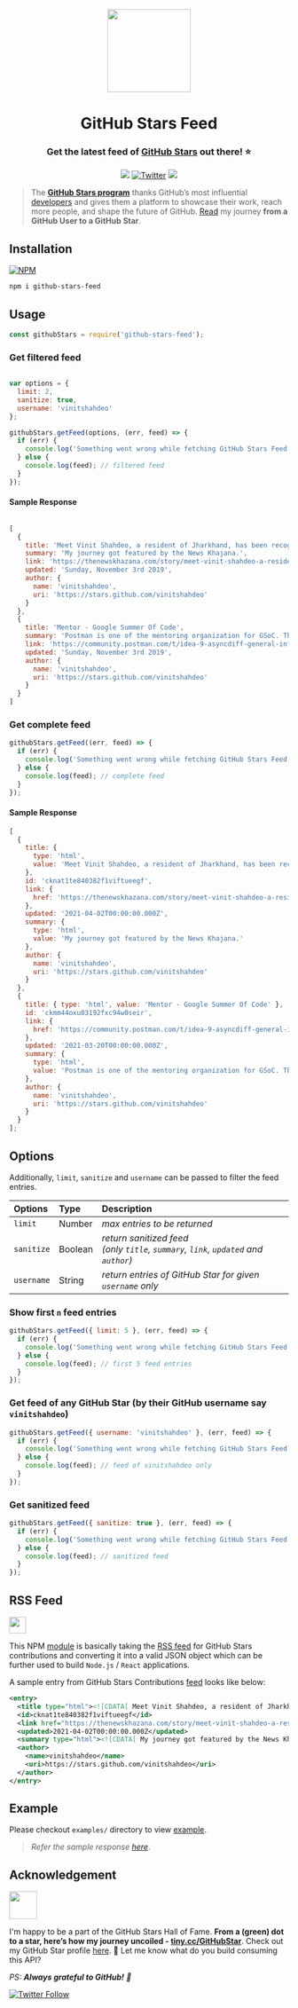 <div align="center" >
   <a href="https://stars.github.com/"><img src="https://raw.githubusercontent.com/vinitshahdeo/github-stars-feed/feature/gh-star-log/assets/GitHubStarsLogo.gif" width="150px" height="150px" /></a>
   <h1>GitHub Stars Feed</h1>
   <h3>Get the latest feed of <a href="https://stars.github.com/profiles/">GitHub Stars</a> out there! ⭐</h3>
   <a href="https://www.npmjs.com/package/github-stars-feed"><img src="https://img.shields.io/npm/v/github-stars-feed?logo=npm" /></a>
   <a href="https://twitter.com/intent/tweet?url=https%3A%2F%2Fgithub.com%2Fvinitshahdeo%2Fgithub-stars-feed%2F&via=Vinit_Shahdeo&text=Keep%20an%20eye%20on%20GitHub%20Stars%20Contributions%20using%20this%20NPM%20module&hashtags=GitHubStarsAPI%2CGitHub%2COpenSource%2CRSSFeed%2CJavaScript"><img alt="Twitter" src="https://img.shields.io/twitter/url?logo=twitter&url=https%3A%2F%2Fgithub.com%2Fvinitshahdeo%2Fgithub-stars-feed"></a>
   <a href="https://github.com/vinitshahdeo/github-stars-feed/blob/main/LICENSE"><img src="https://img.shields.io/github/license/vinitshahdeo/github-stars-feed?logo=github" /></a>
</div>


> The **[GitHub Stars program](https://stars.github.com/)** thanks GitHub’s most influential [developers](https://stars.github.com/profiles/) and gives them a platform to showcase their work, reach more people, and shape the future of GitHub. [Read](https://dev.to/vinitshahdeo/milepost-from-a-github-user-to-a-github-star-2o36) my journey **from a GitHub User to a GitHub Star**.

## Installation

[![NPM](https://nodei.co/npm/github-stars-feed.png?compact=true)](https://www.npmjs.com/package/github-stars-feed)

```bash
npm i github-stars-feed
```

## Usage

```js
const githubStars = require('github-stars-feed');
```

### Get filtered feed

```js

var options = {
  limit: 2,
  sanitize: true,
  username: 'vinitshahdeo'
};

githubStars.getFeed(options, (err, feed) => {
  if (err) {
    console.log('Something went wrong while fetching GitHub Stars Feed');
  } else {
    console.log(feed); // filtered feed
  }
});

```

#### Sample Response

```js

[
  {
    title: 'Meet Vinit Shahdeo, a resident of Jharkhand, has been recognized as a GitHub Star',
    summary: 'My journey got featured by the News Khajana.',
    link: 'https://thenewskhazana.com/story/meet-vinit-shahdeo-a-resident-of-jharkhand-has-been-recognized-as-a-github-star-22451/',
    updated: 'Sunday, November 3rd 2019',
    author: {
      name: 'vinitshahdeo',
      uri: 'https://stars.github.com/vinitshahdeo'
    }
  },
  {
    title: 'Mentor - Google Summer Of Code',
    summary: 'Postman is one of the mentoring organization for GSoC. This year, Postman has AsyncAPI Initiative as part of their team.\n\nI will be mentoring an idea for AsyncAPI i.e. AsyncDiff. It\'s basically a library to compare two AsyncAPI documents and generate diff for the review process.',
    link: 'https://community.postman.com/t/idea-9-asyncdiff-general-information/21694',
    updated: 'Sunday, November 3rd 2019',
    author: {
      name: 'vinitshahdeo',
      uri: 'https://stars.github.com/vinitshahdeo'
    }
  }
]

```



### Get complete feed
```js
githubStars.getFeed((err, feed) => {
  if (err) {
    console.log('Something went wrong while fetching GitHub Stars Feed');
  } else {
    console.log(feed); // complete feed
  }
});
```

#### Sample Response

```js
[
  {
    title: {
      type: 'html',
      value: 'Meet Vinit Shahdeo, a resident of Jharkhand, has been recognized as a GitHub Star'
    },
    id: 'cknat1te840382f1viftueegf',
    link: {
      href: 'https://thenewskhazana.com/story/meet-vinit-shahdeo-a-resident-of-jharkhand-has-been-recognized-as-a-github-star-22451/'
    },
    updated: '2021-04-02T00:00:00.000Z',
    summary: {
      type: 'html',
      value: 'My journey got featured by the News Khajana.'
    },
    author: {
      name: 'vinitshahdeo',
      uri: 'https://stars.github.com/vinitshahdeo'
    }
  },
  {
    title: { type: 'html', value: 'Mentor - Google Summer Of Code' },
    id: 'ckmm44oxu03192fxc94w0seir',
    link: {
      href: 'https://community.postman.com/t/idea-9-asyncdiff-general-information/21694'
    },
    updated: '2021-03-20T00:00:00.000Z',
    summary: {
      type: 'html',
      value: 'Postman is one of the mentoring organization for GSoC. This year, Postman has AsyncAPI Initiative as part of their team.\n\nI will be mentoring an idea for AsyncAPI i.e. AsyncDiff. It\'s basically a library to compare two AsyncAPI documents and generate diff for the review process.'
    },
    author: {
      name: 'vinitshahdeo',
      uri: 'https://stars.github.com/vinitshahdeo'
    }
  }
];

```

## Options

Additionally, `limit`, `sanitize` and `username` can be passed to filter the feed entries.

| Options  | Type      | Description                                                                |
|:----------|:---------|:---------------------------------------------------------------------------|
| `limit`    | Number  | _max entries to be returned_                                                |
| `sanitize` | Boolean | _return sanitized feed <br> (only `title`, `summary`, `link`, `updated` and `author`)_  |
| `username` | String  | _return entries of GitHub Star for given `username` only_                   |

### Show first `n` feed entries

```js
githubStars.getFeed({ limit: 5 }, (err, feed) => {
  if (err) {
    console.log('Something went wrong while fetching GitHub Stars Feed');
  } else {
    console.log(feed); // first 5 feed entries
  }
});
```

### Get feed of any GitHub Star (by their GitHub username say `vinitshahdeo`)

```js
githubStars.getFeed({ username: 'vinitshahdeo' }, (err, feed) => {
  if (err) {
    console.log('Something went wrong while fetching GitHub Stars Feed');
  } else {
    console.log(feed); // feed of vinitshahdeo only
  }
});
```

### Get sanitized feed

```js
githubStars.getFeed({ sanitize: true }, (err, feed) => {
  if (err) {
    console.log('Something went wrong while fetching GitHub Stars Feed');
  } else {
    console.log(feed); // sanitized feed
  }
});
```

## RSS Feed 

<a href='https://en.wikipedia.org/wiki/RSS'><img src='https://upload.wikimedia.org/wikipedia/en/thumb/4/43/Feed-icon.svg/1200px-Feed-icon.svg.png' width='30px' height='30px'></a>

This NPM [module](https://www.npmjs.com/package/github-stars-feed) is basically taking the [RSS feed](https://en.wikipedia.org/wiki/RSS) for GitHub Stars contributions and converting it into a valid JSON object which can be further used to build `Node.js` / `React` applications.

A sample entry from GitHub Stars Contributions [feed](https://github.com/vinitshahdeo/github-stars-feed/blob/main/data/feed.xml) looks like below:

```xml
<entry>
  <title type="html"><![CDATA[ Meet Vinit Shahdeo, a resident of Jharkhand, has been recognized as a GitHub Star ]]></title>
  <id>cknat1te840382f1viftueegf</id>
  <link href="https://thenewskhazana.com/story/meet-vinit-shahdeo-a-resident-of-jharkhand-has-been-recognized-as-a-github-star-22451/"/>
  <updated>2021-04-02T00:00:00.000Z</updated>
  <summary type="html"><![CDATA[ My journey got featured by the News Khajana. ]]></summary>
  <author>
    <name>vinitshahdeo</name>
    <uri>https://stars.github.com/vinitshahdeo</uri>
  </author>
</entry>
```

## Example

Please checkout `examples/` directory to view [example](./example/demo.js).

> _Refer the sample response [here](./data/sample.js)_.

## Acknowledgement

<a href='https://stars.github.com/profiles/vinitshahdeo/'>
  <img src='https://github.blog/wp-content/uploads/2020/09/github-stars-logo_Color.png' width='50px' height='50px'>
</a>

I'm happy to be a part of the GitHub Stars Hall of Fame. **From a (green) dot to a star, here’s how my journey uncoiled - [tiny.cc/GitHubStar](https://tiny.cc/GitHubStar)**. Check out my GitHub Star profile [here](https://stars.github.com/profiles/vinitshahdeo/). 🌟  Let me know what do you build consuming this API? 

*PS: **Always grateful to GitHub!** 🖤*

[![Twitter Follow](https://img.shields.io/twitter/follow/Vinit_Shahdeo?style=social)](https://twitter.com/Vinit_Shahdeo)


